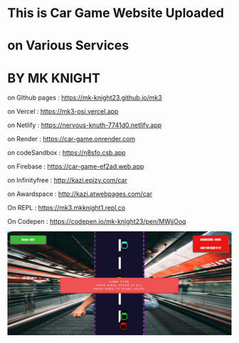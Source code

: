 # This is Car Game Website Uploaded
# on Various Services

#    BY MK KNIGHT

on GIthub pages : https://mk-knight23.github.io/mk3

on Vercel : https://mk3-psi.vercel.app

on Netlify : https://nervous-knuth-7741d0.netlify.app

on Render : https://car-game.onrender.com

on codeSandbox : https://n8sfo.csb.app

on Firebase : https://car-game-ef2ad.web.app

on Infinityfree : http://kazi.epizy.com/car

on Awardspace : http://kazi.atwebpages.com/car

On REPL : https://mk3.mkknight1.repl.co

On Codepen : https://codepen.io/mk-knight23/pen/MWjjOoq

![Screenshot](car-ss.png)
